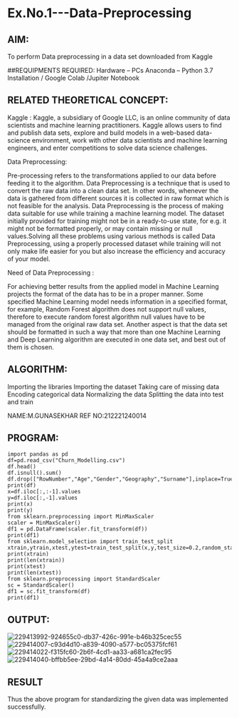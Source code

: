 # Ex.No.1---Data-Preprocessing
## AIM:

To perform Data preprocessing in a data set downloaded from Kaggle

##REQUIPMENTS REQUIRED:
Hardware – PCs
Anaconda – Python 3.7 Installation / Google Colab /Jupiter Notebook

## RELATED THEORETICAL CONCEPT:

Kaggle :
Kaggle, a subsidiary of Google LLC, is an online community of data scientists and machine learning practitioners. Kaggle allows users to find and publish data sets, explore and build models in a web-based data-science environment, work with other data scientists and machine learning engineers, and enter competitions to solve data science challenges.

Data Preprocessing:

Pre-processing refers to the transformations applied to our data before feeding it to the algorithm. Data Preprocessing is a technique that is used to convert the raw data into a clean data set. In other words, whenever the data is gathered from different sources it is collected in raw format which is not feasible for the analysis.
Data Preprocessing is the process of making data suitable for use while training a machine learning model. The dataset initially provided for training might not be in a ready-to-use state, for e.g. it might not be formatted properly, or may contain missing or null values.Solving all these problems using various methods is called Data Preprocessing, using a properly processed dataset while training will not only make life easier for you but also increase the efficiency and accuracy of your model.

Need of Data Preprocessing :

For achieving better results from the applied model in Machine Learning projects the format of the data has to be in a proper manner. Some specified Machine Learning model needs information in a specified format, for example, Random Forest algorithm does not support null values, therefore to execute random forest algorithm null values have to be managed from the original raw data set.
Another aspect is that the data set should be formatted in such a way that more than one Machine Learning and Deep Learning algorithm are executed in one data set, and best out of them is chosen.


## ALGORITHM:
Importing the libraries
Importing the dataset
Taking care of missing data
Encoding categorical data
Normalizing the data
Splitting the data into test and train

NAME:M.GUNASEKHAR
REF NO:212221240014

## PROGRAM:
```
import pandas as pd
df=pd.read_csv("Churn_Modelling.csv")
df.head()
df.isnull().sum()
df.drop(["RowNumber","Age","Gender","Geography","Surname"],inplace=True,axis=1)
print(df)
x=df.iloc[:,:-1].values
y=df.iloc[:,-1].values
print(x)
print(y)
from sklearn.preprocessing import MinMaxScaler
scaler = MinMaxScaler()
df1 = pd.DataFrame(scaler.fit_transform(df))
print(df1)
from sklearn.model_selection import train_test_split
xtrain,ytrain,xtest,ytest=train_test_split(x,y,test_size=0.2,random_state=2)
print(xtrain)
print(len(xtrain))
print(xtest)
print(len(xtest))
from sklearn.preprocessing import StandardScaler
sc = StandardScaler()
df1 = sc.fit_transform(df)
print(df1)
```

## OUTPUT:

![229413992-924655c0-db37-426c-991e-b46b325cec55](https://user-images.githubusercontent.com/95043391/229421739-fe7ffb59-fd84-4ab0-b0ae-47b8157f720e.png)
![229414007-c93d4d10-a839-4090-a577-bc05375fcf61](https://user-images.githubusercontent.com/95043391/229421755-6107101a-aedd-4731-b51f-42a2cde3679f.png)
![229414022-f315fc60-2b6f-4cd1-aa33-a681ca2fec95](https://user-images.githubusercontent.com/95043391/229421771-f524af28-1b0e-4d3e-8191-685dd58dbf21.png)
![229414040-bffbb5ee-29bd-4a14-80dd-45a4a9ce2aaa](https://user-images.githubusercontent.com/95043391/229421785-697f1465-7f8b-45ea-b912-0142fc5327b0.png)

## RESULT
Thus the above program for standardizing the given data was implemented successfully.

